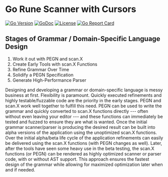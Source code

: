 # Go Rune Scanner with Cursors

[![Go Version](https://img.shields.io/github/go-mod/go-version/rwxrob/scan)](https://tip.golang.org/doc/go1.18)
[![GoDoc](https://godoc.org/github.com/rwxrob/scan?status.svg)](https://godoc.org/github.com/rwxrob/scan)
[![License](https://img.shields.io/badge/license-Apache2-brightgreen.svg)](LICENSE)
[![Go Report
Card](https://goreportcard.com/badge/github.com/rwxrob/scan)](https://goreportcard.com/report/github.com/rwxrob/scan)

## Stages of Grammar / Domain-Specific Language Design

1. Work it out with PEGN and scan.X
2. Create Early Tools with scan.X Functions 
3. Refine Grammar Over Time
4. Solidify a PEGN Specification
5. Generate High-Performance Parser

Designing and developing a grammar or domain-specific language is messy
business at first. Flexibility is paramount. Quickly executed
refinements and highly testable/fuzzable code are the priority in the
early stages. PEGN and scan.X work well together to fulfill this need.
PEGN can be used to write the grammar and quickly converted to scan.X
functions directly --- often without even leaving your editor --- and
these functions can immediately be tested and fuzzed to ensure they are
what is wanted. Once the initial grammar scanner/parser is producing the
desired result can be built into alpha versions of the application using
the unoptimized scan.X functions. Over the initial alpha/beta life cycle
of the application refinements can easily be delivered using the scan.X
functions (with PEGN changes as well). Later, after the tools have seen
some heavy use in the beta testing, the scan.X functions (or PEGN) can
be rendered as highly optimized scanner or parser code, with or without
AST support. This approach ensures the fastest design of the grammar
while allowing for maximized optimization later when and if needed.
